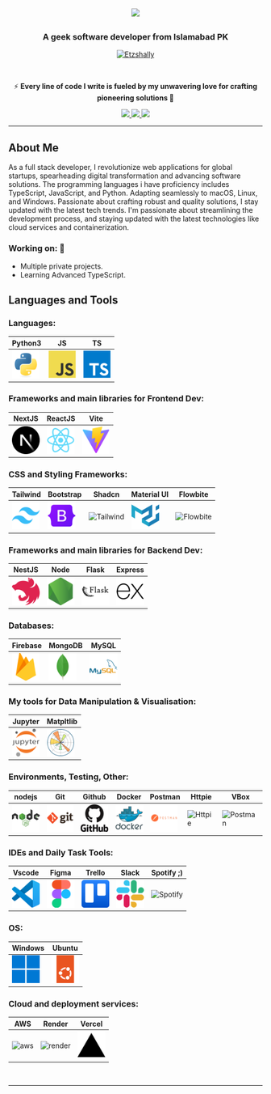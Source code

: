 <h1 align="center">
    <img src="https://readme-typing-svg.herokuapp.com/?font=Righteous&size=35&center=true&vCenter=true&width=500&height=70&duration=4000&lines=Hi+There!+🌐;+I'm+Shahpaal!;" />
</h1>

<h3 align="center">A geek software developer from Islamabad PK</h3>

<p align="center"> <a href="https://github-profile-trophy.vercel.app/?username=etzshally&theme=onedark&row=1&column=6"><img src="https://github-profile-trophy.vercel.app/?username=etzshally&theme=onedark&row=1&column=6" alt="Etzshally" /></a> </p>

<br/>

<div align="center">

 ⚡ **Every line of code I write is fueled by my unwavering love for crafting pioneering solutions 🚀**
 
 </div>
 
<div align="center"> 
  <a href="mailto:shahpaal10@hotmail.com">
    <img src="https://img.shields.io/badge/Gmail-333333?style=for-the-badge&logo=gmail&logoColor=red" />
  </a>
  <a href="https://pk.linkedin.com/in/raja-shahpaal-5741b91bb" target="_blank">
    <img src="https://img.shields.io/badge/LinkedIn-0077B5?style=for-the-badge&logo=linkedin&logoColor=white" target="_blank" />
  </a>
  <a href="https://shahpaal.vercel.app/" target="_blank">
     <img src="https://img.shields.io/badge/Portfolio-FF5722?style=for-the-badge&logo=todoist&logoColor=white" target="_blank" />
  </a>
</div>

 <hr/>

## About Me

As a full stack developer, I revolutionize web applications for global startups, spearheading digital transformation and advancing software solutions. The programming languages i have proficiency includes TypeScript, JavaScript, and Python. Adapting seamlessly to macOS, Linux, and Windows. Passionate about crafting robust and quality solutions, I stay updated with the latest tech trends. I'm passionate about streamlining the development process, and staying updated with the latest technologies like cloud services and containerization.

### Working on: 🚀

- Multiple private projects.
- Learning Advanced TypeScript.

## Languages and Tools

### Languages:
| Python3 | JS | TS |
|----------|----------|----------|
|  <img src="https://github.com/devicons/devicon/blob/master/icons/python/python-original.svg" title="Python"  alt="Python" width="55" height="55"/> |  <img src="https://github.com/devicons/devicon/blob/master/icons/javascript/javascript-original.svg" title="JavaScript" alt="JavaScript" width="55" height="55"/> |  <img src="https://github.com/devicons/devicon/blob/master/icons/typescript/typescript-original.svg" title="TypeScript" alt="TypeScript" width="55" height="55"/> |

  

### Frameworks and main libraries for Frontend Dev:

| NextJS | ReactJS | Vite |
|----------|----------|----------|
|  <img src="https://github.com/devicons/devicon/blob/master/icons/nextjs/nextjs-original.svg" title="NextJS"  alt="NextJS" width="55" height="55"/>|  <img src="https://github.com/devicons/devicon/blob/master/icons/react/react-original.svg" title="ReactJS"  alt="ReactJS" width="55" height="55"/>|  <img src="https://github.com/devicons/devicon/blob/master/icons/vitejs/vitejs-original.svg" title="ViteJS" alt="ViteJS" width="55" height="55"/> |


### CSS and Styling Frameworks:

| Tailwind | Bootstrap | Shadcn | Material UI | Flowbite |
|----------|----------|----------|----------|----------|
| <img src="https://github.com/devicons/devicon/blob/master/icons/tailwindcss/tailwindcss-original.svg" title="Tailwind" alt="Tailwind" width="55" height="55"/> | <img src="https://github.com/devicons/devicon/blob/master/icons/bootstrap/bootstrap-original.svg" title="Bootstrap" alt="Bootstrap" width="55" height="55"/> | <img src="https://avatars.githubusercontent.com/u/139895814?s=200&v=4" title="Tailwind" alt="Tailwind" width="55" height="55"/> | <img src="https://github.com/devicons/devicon/blob/master/icons/materialui/materialui-original.svg" title="MaterialUI" alt="MaterialUI" width="55" height="55"/> | <img src="https://flowbite.com/images/logo.svg" title="Flowbite" alt="Flowbite" width="55" height="55"/> |


### Frameworks and main libraries for Backend Dev:

| NestJS | Node | Flask | Express |
|----------|----------|----------|----------|
|  <img src="https://github.com/devicons/devicon/blob/master/icons/nestjs/nestjs-original.svg" title="NestJS"  alt="NestJS" width="55" height="55"/>|  <img src="https://github.com/devicons/devicon/blob/master/icons/nodejs/nodejs-original.svg" title="Node"  alt="Node" width="55" height="55"/>|  <img src="https://github.com/devicons/devicon/blob/master/icons/flask/flask-original-wordmark.svg" title="Flask" alt="Flask" width="55" height="55"/> |  <img src="https://github.com/devicons/devicon/blob/master/icons/express/express-original.svg" title="Express"  alt="Express" width="55" height="55"/> |


### Databases:

| Firebase | MongoDB | MySQL |
|----------|----------|----------|
|  <img src="https://github.com/devicons/devicon/blob/master/icons/firebase/firebase-original.svg" title="Firebase"  alt="Firebase" width="55" height="55"/>|  <img src="https://github.com/devicons/devicon/blob/master/icons/mongodb/mongodb-original.svg" title="MongoDB"  alt="MongoDB" width="55" height="55"/>|  <img src="https://github.com/devicons/devicon/blob/master/icons/mysql/mysql-original-wordmark.svg" title="MySQL" alt="MySQL" width="55" height="55"/> |


### My tools for Data Manipulation & Visualisation:

| Jupyter | Matpltlib |
|----------|----------|
|<img src="https://github.com/devicons/devicon/blob/master/icons/jupyter/jupyter-original-wordmark.svg" title="Jupiter" alt="Jupiter" width="55" height="55"/> | <img src="https://github.com/devicons/devicon/blob/master/icons/matplotlib/matplotlib-original.svg" title="plotly" alt="pltly" width="55" height="55"/> |

  
### Environments, Testing, Other:

| nodejs | Git | Github | Docker | Postman | Httpie | VBox |
|----------|----------|----------|----------|----------|----------|----------|
|<img src="https://github.com/devicons/devicon/blob/master/icons/nodejs/nodejs-original-wordmark.svg" title="nodejs" alt="NodeJS" width="55" height="55"/>|<img src="https://github.com/devicons/devicon/blob/master/icons/git/git-original-wordmark.svg" title="Git" alt="Git" width="55" height="55"/>| <img src="https://github.com/devicons/devicon/blob/master/icons/github/github-original-wordmark.svg" title="Git" alt="Git" width="55" height="55"/> |<img src="https://github.com/devicons/devicon/blob/master/icons/docker/docker-original-wordmark.svg" title="Docker" alt="Docker" width="55" height="55"/>|  <img src="https://github.com/devicons/devicon/blob/master/icons/postman/postman-original-wordmark.svg" title="Postman" alt="Postman" width="55" height="55"/> | <img src="https://avatars.githubusercontent.com/u/24454777?s=200&v=4" title="Httpie" alt="Httpie" width="55" height="55"/> | <img src="https://banner2.cleanpng.com/20190501/xvt/kisspng-computer-icons-virtualbox-portable-network-graphic-virtualbox-icon-of-line-style-available-in-svg-5cca247f73f9e3.6112721115567514874751.jpg" title="Postman" alt="Postman" width="55" height="55"/> |


### IDEs and Daily Task Tools:

| Vscode | Figma | Trello | Slack | Spotify ;) |
|----------|----------|----------|----------|----------|
| <img src="https://github.com/devicons/devicon/blob/master/icons/vscode/vscode-original.svg" title="vscode" alt="vscode" width="55" height="55"/> | <img src="https://github.com/devicons/devicon/blob/master/icons/figma/figma-original.svg" title="Figma" alt="Figma" width="55" height="55"/> | <img src="https://github.com/devicons/devicon/blob/master/icons/trello/trello-original.svg" title="Trello" alt="Trello" width="55" height="55"/> | <img src="https://github.com/devicons/devicon/blob/master/icons/slack/slack-original.svg" title="Slack" alt="Slack" width="55" height="55"/> | <img src="https://upload.wikimedia.org/wikipedia/commons/thumb/1/19/Spotify_logo_without_text.svg/1024px-Spotify_logo_without_text.svg.png" title="Spotify" alt="Spotify" width="55" height="55"/> |


### OS:

| Windows | Ubuntu |
|----------|----------|
| <img src="https://github.com/devicons/devicon/blob/master/icons/windows11/windows11-original.svg" title="Windows" alt="Windows" width="55" height="55"/> | <img src="https://github.com/devicons/devicon/blob/master/icons/ubuntu/ubuntu-original.svg" title="Ubuntu" alt="Ubuntu" width="55" height="55"/> |

### Cloud and deployment services:

| AWS | Render | Vercel |
|----------|----------|----------|
| <img src="https://encrypted-tbn0.gstatic.com/images?q=tbn:ANd9GcR2xQcwKitRgXfqdi34DYlocPSEXD2G2zZipg&s" title="aws" alt="aws" width="55" height="55"/> | <img src="https://images.crunchbase.com/image/upload/c_pad,f_auto,q_auto:eco,dpr_1/gkq3dkkfkec8edd6fuay" title="render" alt="render" width="55" height="55"/> | <img src="https://github.com/devicons/devicon/blob/master/icons/vercel/vercel-original.svg" title="vercel" alt="vercel" width="55" height="55"/> |



<br/>
<hr/>
